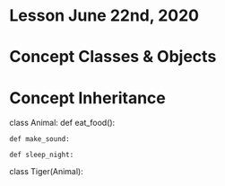 # Lesson June 22nd, 2020

# Concept Classes & Objects
# Concept Inheritance

class Animal:
    def eat_food():
    
    def make_sound:
    
    def sleep_night:
    
    
    
class Tiger(Animal):
  
    


